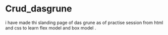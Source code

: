 # Crud_dasgrune
i have made thi slanding page of das grune as of practise session from html and css to learn flex model and box model .
